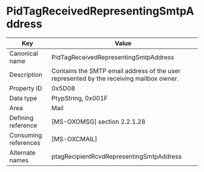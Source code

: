 # PidTagReceivedRepresentingSmtpAddress

| Key | Value |
|---|---|
| Canonical name | PidTagReceivedRepresentingSmtpAddress |
| Description | Contains the SMTP email address of the user represented by the receiving mailbox owner. |
| Property ID | 0x5D08 |
| Data type | PtypString, 0x001F |
| Area | Mail |
| Defining reference | [MS-OXOMSG] section 2.2.1.28 |
| Consuming references | [MS-OXCMAIL] |
| Alternate names | ptagRecipientRcvdRepresentingSmtpAddress |
